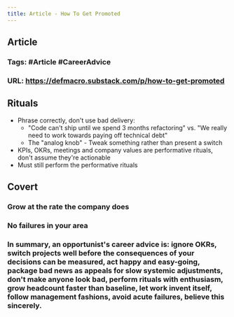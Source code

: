 ```yaml
---
title: Article - How To Get Promoted
---
```


## **Article**
### **Tags**: #Article #CareerAdvice
### **URL**: https://defmacro.substack.com/p/how-to-get-promoted
## Rituals

- Phrase correctly, don't use bad delivery:
    - "Code can't ship until we spend 3 months refactoring" vs. "We really need to work towards paying off technical debt"
    - The "analog knob" - Tweak something rather than present a switch
- KPIs, OKRs, meetings and company values are performative rituals, don't assume they're actionable
- Must still perform the performative rituals
## Covert
### Grow at the rate the company does
### No failures in your area
### In summary, an opportunist's career advice is: ignore OKRs, switch projects well before the consequences of your decisions can be measured, act happy and easy-going, package bad news as appeals for slow systemic adjustments, don't make anyone look bad, perform rituals with enthusiasm, grow headcount faster than baseline, let work invent itself, follow management fashions, avoid acute failures, believe this sincerely.
